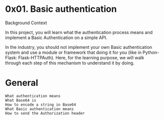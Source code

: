 # 0x01. Basic authentication

Background Context

In this project, you will learn what the authentication process means and implement a Basic Authentication on a simple API.

In the industry, you should not implement your own Basic authentication system and use a module or framework that doing it for you (like in Python-Flask: Flask-HTTPAuth). Here, for the learning purpose, we will walk through each step of this mechanism to understand it by doing.

# General


    What authentication means
    What Base64 is
    How to encode a string in Base64
    What Basic authentication means
    How to send the Authorization header
